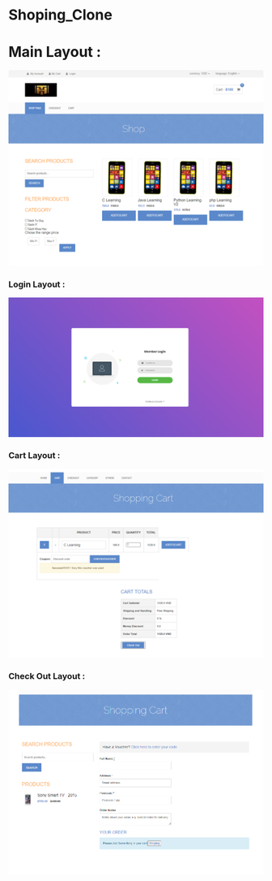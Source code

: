 # Shoping_Clone
# Main Layout : 
<img src="./Untitled.png"/>

### Login Layout : 
<img src="./Login.PNG"/>

### Cart Layout :
<img src="./Cart.PNG"/>

### Check Out  Layout :
<img src="./checkout.PNG"/>
